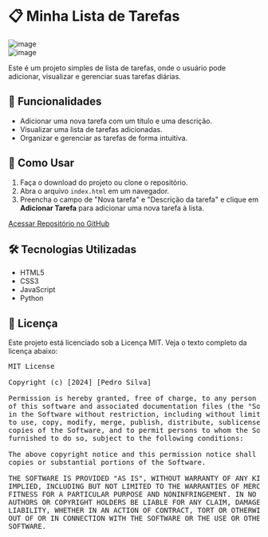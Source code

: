 <!DOCTYPE html>
<html lang="pt-BR">
<head>
    <meta charset="UTF-8">
    <meta name="viewport" content="width=device-width, initial-scale=1.0">
    
    
</head>
<body>

<h1>📋 Minha Lista de Tarefas</h1>

![image](https://github.com/user-attachments/assets/5a85019c-05ac-42e3-a7eb-8e255f4db255) <br>
![image](https://github.com/user-attachments/assets/89ea1dd5-7f40-47e4-b6f4-b20f41af6718)



<p>Este é um projeto simples de lista de tarefas, onde o usuário pode adicionar, visualizar e gerenciar suas tarefas diárias.</p>

<h2>🎯 Funcionalidades</h2>
<ul>
    <li>Adicionar uma nova tarefa com um título e uma descrição.</li>
    <li>Visualizar uma lista de tarefas adicionadas.</li>
    <li>Organizar e gerenciar as tarefas de forma intuitiva.</li>
</ul>

<h2>🚀 Como Usar</h2>
<ol>
    <li>Faça o download do projeto ou clone o repositório.</li>
    <li>Abra o arquivo <code>index.html</code> em um navegador.</li>
    <li>Preencha o campo de "Nova tarefa" e "Descrição da tarefa" e clique em <strong>Adicionar Tarefa</strong> para adicionar uma nova tarefa à lista.</li>
</ol>

<a href="https://github.com/seu-usuario/seu-repositorio" class="button">Acessar Repositório no GitHub</a>

<h2>🛠️ Tecnologias Utilizadas</h2>
<ul>
    <li>HTML5</li>
    <li>CSS3</li>
    <li>JavaScript</li>
    <li>Python</li>
</ul>

<h2>📄 Licença</h2>
<p>Este projeto está licenciado sob a Licença MIT. Veja o texto completo da licença abaixo:</p>

<pre>
MIT License

Copyright (c) [2024] [Pedro Silva]

Permission is hereby granted, free of charge, to any person obtaining a copy
of this software and associated documentation files (the "Software"), to deal
in the Software without restriction, including without limitation the rights
to use, copy, modify, merge, publish, distribute, sublicense, and/or sell
copies of the Software, and to permit persons to whom the Software is
furnished to do so, subject to the following conditions:

The above copyright notice and this permission notice shall be included in all
copies or substantial portions of the Software.

THE SOFTWARE IS PROVIDED "AS IS", WITHOUT WARRANTY OF ANY KIND, EXPRESS OR
IMPLIED, INCLUDING BUT NOT LIMITED TO THE WARRANTIES OF MERCHANTABILITY,
FITNESS FOR A PARTICULAR PURPOSE AND NONINFRINGEMENT. IN NO EVENT SHALL THE
AUTHORS OR COPYRIGHT HOLDERS BE LIABLE FOR ANY CLAIM, DAMAGES OR OTHER
LIABILITY, WHETHER IN AN ACTION OF CONTRACT, TORT OR OTHERWISE, ARISING FROM,
OUT OF OR IN CONNECTION WITH THE SOFTWARE OR THE USE OR OTHER DEALINGS IN THE
SOFTWARE.
</pre>

</body>
</html>
